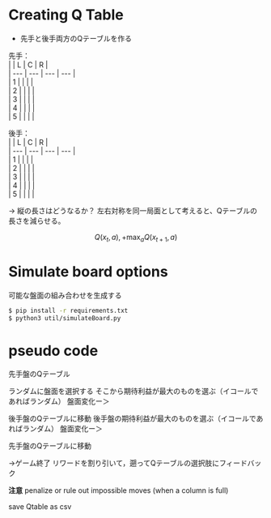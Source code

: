 # Creating Q Table  
* 先手と後手両方のQテーブルを作る

先手：  
| | L | C | R |  
| --- | --- | --- | --- |  
| 1 | | | |  
| 2 | | | |  
| 3 | | | |  
| 4 | | | |  
| 5 | | | |  

後手：  
| | L | C | R |  
| --- | --- | --- | --- |  
| 1 | | | |  
| 2 | | | |  
| 3 | | | |  
| 4 | | | |  
| 5 | | | |   

-> 縦の長さはどうなるか？
左右対称を同一局面として考えると、Qテーブルの長さを減らせる。

$$ Q(x_t, a), + \max _ a Q(x_{t+1}, a) $$

# Simulate board options  

可能な盤面の組み合わせを生成する  
```bash
$ pip install -r requirements.txt
$ python3 util/simulateBoard.py
```
  
# pseudo code  

先手盤のQテーブル

ランダムに盤面を選択する
そこから期待利益が最大のものを選ぶ（イコールであればランダム）
盤面変化ー＞

後手盤のQテーブルに移動
後手盤の期待利益が最大のものを選ぶ（イコールであればランダム）
盤面変化ー＞

先手盤のQテーブルに移動


->ゲーム終了
リワードを割り引いて，遡ってQテーブルの選択肢にフィードバック

**注意** penalize or rule out impossible moves (when a column is full)

save Qtable as csv
